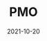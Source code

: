 ---
layout: blocks
title: PMO
date: 2021-10-20
page_sections:
  - block: header-2
    logo: '/uploads/logo.png'
    title: PMO Moai
    cta:
      url: '#signup'
      button_text: Register
  - block: hero-1
    headline: <strong>Reclaim your life from porn addiction.</strong>
    content:
      Make your instincts work for you. Not the other way around.
      <hr style="width:50%; margin:auto;">
      <p>
        Introducing our free month-long group accountability program. <br>
        Cohort 8 runs from Oct 29 - Nov 30. <br>
        <strong>Registration closes on Thu, Oct 28.</strong>
        <!-- <strong>Registration is now closed.</strong> -->
      </p>
    cta:
      enabled: true
      url: '#signup'
      button_text: 'Join for Free'
      # url: '#waitlist'
      # button_text: 'Join the Waitlist'
  - block: three-column-1
    class: circle
    title:
      headline: Who this program is for
    col_1:
      image:
        image: '/uploads/rookie.jpeg'
        alt_text: First-Timers
      headline: First-Timers
      content: Do you have an unhealthy relationship with porn and want to do something about it?
    col_2:
      image:
        image: '/uploads/relapser.jpeg'
        alt_text: Relapsers
      headline: Relapsers
      content: Are you always unable to follow through and are looking for more accountability this time around?
    col_3:
      image:
        image: '/uploads/vet.jpeg'
        alt_text: Seasoned Vets
      headline: Seasoned Vets
      content: Have you had long streaks, but want the motivation and support of a like-minded community?
  - block: three-column-1
    class: alt
    title:
      headline: Be more confident, focused and energized
      caption: Experience a better life in 5 weeks
    col_1:
      headline: Boosted Confidence
      content: Believe in yourself and be free from other's expectations.
    col_2:
      headline: Sharper Focus
      content: Rise above the "brain fog" and see things more clearly.
    col_3:
      headline: Higher Energy Levels
      content: Expend your energy towards the things that matter.
  - block: three-column-1
    numbers: true
    title:
      headline: How it works
    col_1:
      image:
        image: '/uploads/community.png'
        alt_text: Community
      headline: Meet your Cohort
      content: After registration, you are anonymously placed into a <em>“Moai”</em> - your intimate cohort of 4 people. You are each other’s source of motivation, accountability and shared learning. There's nothing quite like growing together!
    col_2:
      image:
        image: '/uploads/challenge.png'
        alt_text: Challenge
      headline: Follow your Challenge
      content: Every week, you follow your own challenge and share your insights with your Moai via a quick, guided questionnaire. If you don't do this, your card is charged to charity (not us). Skin in the game!
    col_3:
      image:
        image: '/uploads/healthy-lifestyle.png'
        alt_text: Healthy Lifestyle
      headline: Finish!
      content: You are now a changed person! Pay us what you think it was worth after the program ends and only if you see results. We only make money if you succeed.
  - block: three-column-1
    slug: signup
    class: alt
    title:
      headline: Register
    col_1:
      headline: Dates
      content:
        Runs for a month. October 29 - November 30.
    col_2:
      headline: Time Commitment
      content:
        15 minutes per weekly check-in. Do it whenever, but it's due every Sunday.
    col_3:
      headline: Stake
      content:
        You will be charged $100 to charity (not us) - <strong>only</strong> if you don't submit all the check-ins.
  - block: registration-bar
    class: alt
    # closed: true
    program_id: 3dfd5535-4739-4d11-950b-17e2aed307ce
    success_url: '/pmo-success'
  - block: faqs
    title:
      headline: FAQs
    faqs:
      - question: What is the time commitment?
        answer: The weekly check-ins are due every Sunday and take 15 minutes to complete. That’s it! There are no video calls or live sessions. During the week, you’ll be following your challenge and occasionally sharing your progress (asynchronously via message) with your Moai.
      - question: Why is a credit card required to register?
        answer: The program is free to join, but we need your credit card to donate to charity on your behalf ONLY if you don't complete the program. This increases your chance of success by 6x and ensures that everyone in your group is serious.
      - question: What if I check in consistently, but fail to reach my goals? Will I be charged?
        answer: Nope. As long as you complete all the check-ins on time, you won’t be charged. We believe in self-compassion, understanding and self-love over anything else, including hitting external goals. Sustainable growth and success not only starts with those things, but it requires them.
      - question: Can I be anonymous?
        answer: Absolutely! There won't be any video or voice calls. You can also set an anonymous nickname when you join your Moai.
      - question: How is this different from a course?
        answer: The program is focused on application, not theory. There will be very limited content and just enough structure for participants to grow at their own pace. It is the best of both worlds - the community of a class paired with the independence of self-learning.
      - question: What if I have questions or sticking points along the way?
        answer: Ask away to your Moai - that’s what they’re there for!
      - question: What is a Moai?
        answer: A Moai is a social support group. The concept originated in Okinawa, Japan - it means "meeting for a common purpose" in Japanese. According to research, they are considered one of the leading factors of the longevity of lifespan of the Okinawan people, making the region among the highest concentration of centenarians in the world.
  - block: one-column-1
    slug: waitlist
    headline: Not ready yet? Join the waitlist.
    caption: Be the first to know about future programs.
    class: alt
  - block: waitlist-bar
    url: https://formspree.io/f/xeqvrpej
    class: alt
  - block: footer-1
    content: 'Made with ❤︎ in NYC · team@themoai.org'
---